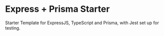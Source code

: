 # Express + Prisma Starter
Starter Template for ExpressJS, TypeScript and Prisma, with Jest set up for testing.
